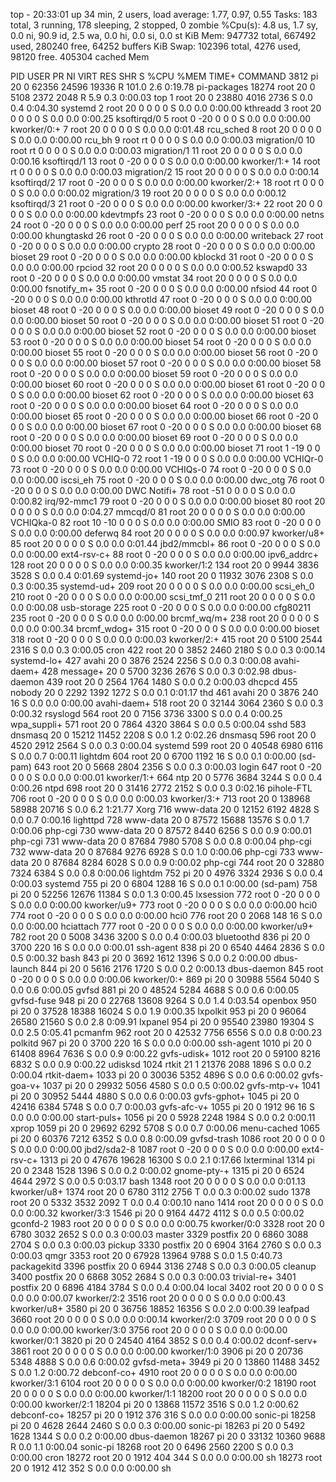 top - 20:33:01 up 34 min,  2 users,  load average: 1.77, 0.97, 0.55
Tasks: 183 total,   3 running, 178 sleeping,   2 stopped,   0 zombie
%Cpu(s):  4.8 us,  1.7 sy,  0.0 ni, 90.9 id,  2.5 wa,  0.0 hi,  0.0 si,  0.0 st
KiB Mem:    947732 total,   667492 used,   280240 free,    64252 buffers
KiB Swap:   102396 total,     4276 used,    98120 free.   405304 cached Mem

  PID USER      PR  NI    VIRT    RES    SHR S  %CPU %MEM     TIME+ COMMAND
 3812 pi        20   0   62356  24596  19336 R 101.0  2.6   0:19.78 pi-packages
18274 root      20   0    5108   2372   2048 R   5.9  0.3   0:00.03 top
    1 root      20   0   23880   4016   2736 S   0.0  0.4   0:04.30 systemd
    2 root      20   0       0      0      0 S   0.0  0.0   0:00.00 kthreadd
    3 root      20   0       0      0      0 S   0.0  0.0   0:00.25 ksoftirqd/0
    5 root       0 -20       0      0      0 S   0.0  0.0   0:00.00 kworker/0:+
    7 root      20   0       0      0      0 S   0.0  0.0   0:01.48 rcu_sched
    8 root      20   0       0      0      0 S   0.0  0.0   0:00.00 rcu_bh
    9 root      rt   0       0      0      0 S   0.0  0.0   0:00.03 migration/0
   10 root      rt   0       0      0      0 S   0.0  0.0   0:00.03 migration/1
   11 root      20   0       0      0      0 S   0.0  0.0   0:00.16 ksoftirqd/1
   13 root       0 -20       0      0      0 S   0.0  0.0   0:00.00 kworker/1:+
   14 root      rt   0       0      0      0 S   0.0  0.0   0:00.03 migration/2
   15 root      20   0       0      0      0 S   0.0  0.0   0:00.14 ksoftirqd/2
   17 root       0 -20       0      0      0 S   0.0  0.0   0:00.00 kworker/2:+
   18 root      rt   0       0      0      0 S   0.0  0.0   0:00.02 migration/3
   19 root      20   0       0      0      0 S   0.0  0.0   0:00.12 ksoftirqd/3
   21 root       0 -20       0      0      0 S   0.0  0.0   0:00.00 kworker/3:+
   22 root      20   0       0      0      0 S   0.0  0.0   0:00.00 kdevtmpfs
   23 root       0 -20       0      0      0 S   0.0  0.0   0:00.00 netns
   24 root       0 -20       0      0      0 S   0.0  0.0   0:00.00 perf
   25 root      20   0       0      0      0 S   0.0  0.0   0:00.00 khungtaskd
   26 root       0 -20       0      0      0 S   0.0  0.0   0:00.00 writeback
   27 root       0 -20       0      0      0 S   0.0  0.0   0:00.00 crypto
   28 root       0 -20       0      0      0 S   0.0  0.0   0:00.00 bioset
   29 root       0 -20       0      0      0 S   0.0  0.0   0:00.00 kblockd
   31 root       0 -20       0      0      0 S   0.0  0.0   0:00.00 rpciod
   32 root      20   0       0      0      0 S   0.0  0.0   0:00.52 kswapd0
   33 root       0 -20       0      0      0 S   0.0  0.0   0:00.00 vmstat
   34 root      20   0       0      0      0 S   0.0  0.0   0:00.00 fsnotify_m+
   35 root       0 -20       0      0      0 S   0.0  0.0   0:00.00 nfsiod
   44 root       0 -20       0      0      0 S   0.0  0.0   0:00.00 kthrotld
   47 root       0 -20       0      0      0 S   0.0  0.0   0:00.00 bioset
   48 root       0 -20       0      0      0 S   0.0  0.0   0:00.00 bioset
   49 root       0 -20       0      0      0 S   0.0  0.0   0:00.00 bioset
   50 root       0 -20       0      0      0 S   0.0  0.0   0:00.00 bioset
   51 root       0 -20       0      0      0 S   0.0  0.0   0:00.00 bioset
   52 root       0 -20       0      0      0 S   0.0  0.0   0:00.00 bioset
   53 root       0 -20       0      0      0 S   0.0  0.0   0:00.00 bioset
   54 root       0 -20       0      0      0 S   0.0  0.0   0:00.00 bioset
   55 root       0 -20       0      0      0 S   0.0  0.0   0:00.00 bioset
   56 root       0 -20       0      0      0 S   0.0  0.0   0:00.00 bioset
   57 root       0 -20       0      0      0 S   0.0  0.0   0:00.00 bioset
   58 root       0 -20       0      0      0 S   0.0  0.0   0:00.00 bioset
   59 root       0 -20       0      0      0 S   0.0  0.0   0:00.00 bioset
   60 root       0 -20       0      0      0 S   0.0  0.0   0:00.00 bioset
   61 root       0 -20       0      0      0 S   0.0  0.0   0:00.00 bioset
   62 root       0 -20       0      0      0 S   0.0  0.0   0:00.00 bioset
   63 root       0 -20       0      0      0 S   0.0  0.0   0:00.00 bioset
   64 root       0 -20       0      0      0 S   0.0  0.0   0:00.00 bioset
   65 root       0 -20       0      0      0 S   0.0  0.0   0:00.00 bioset
   66 root       0 -20       0      0      0 S   0.0  0.0   0:00.00 bioset
   67 root       0 -20       0      0      0 S   0.0  0.0   0:00.00 bioset
   68 root       0 -20       0      0      0 S   0.0  0.0   0:00.00 bioset
   69 root       0 -20       0      0      0 S   0.0  0.0   0:00.00 bioset
   70 root       0 -20       0      0      0 S   0.0  0.0   0:00.00 bioset
   71 root       1 -19       0      0      0 S   0.0  0.0   0:00.00 VCHIQ-0
   72 root       1 -19       0      0      0 S   0.0  0.0   0:00.00 VCHIQr-0
   73 root       0 -20       0      0      0 S   0.0  0.0   0:00.00 VCHIQs-0
   74 root       0 -20       0      0      0 S   0.0  0.0   0:00.00 iscsi_eh
   75 root       0 -20       0      0      0 S   0.0  0.0   0:00.00 dwc_otg
   76 root       0 -20       0      0      0 S   0.0  0.0   0:00.00 DWC Notifi+
   78 root     -51   0       0      0      0 S   0.0  0.0   0:00.82 irq/92-mmc1
   79 root       0 -20       0      0      0 S   0.0  0.0   0:00.00 bioset
   80 root      20   0       0      0      0 S   0.0  0.0   0:04.27 mmcqd/0
   81 root      20   0       0      0      0 S   0.0  0.0   0:00.00 VCHIQka-0
   82 root      10 -10       0      0      0 S   0.0  0.0   0:00.00 SMIO
   83 root       0 -20       0      0      0 S   0.0  0.0   0:00.00 deferwq
   84 root      20   0       0      0      0 S   0.0  0.0   0:00.97 kworker/u8+
   85 root      20   0       0      0      0 S   0.0  0.0   0:01.44 jbd2/mmcbl+
   86 root       0 -20       0      0      0 S   0.0  0.0   0:00.00 ext4-rsv-c+
   88 root       0 -20       0      0      0 S   0.0  0.0   0:00.00 ipv6_addrc+
  128 root      20   0       0      0      0 S   0.0  0.0   0:00.35 kworker/1:2
  134 root      20   0    9944   3836   3528 S   0.0  0.4   0:01.69 systemd-jo+
  140 root      20   0   11932   3076   2308 S   0.0  0.3   0:00.35 systemd-ud+
  209 root      20   0       0      0      0 S   0.0  0.0   0:00.00 scsi_eh_0
  210 root       0 -20       0      0      0 S   0.0  0.0   0:00.00 scsi_tmf_0
  211 root      20   0       0      0      0 S   0.0  0.0   0:00.08 usb-storage
  225 root       0 -20       0      0      0 S   0.0  0.0   0:00.00 cfg80211
  235 root       0 -20       0      0      0 S   0.0  0.0   0:00.00 brcmf_wq/m+
  238 root      20   0       0      0      0 S   0.0  0.0   0:00.34 brcmf_wdog+
  315 root       0 -20       0      0      0 S   0.0  0.0   0:00.00 bioset
  318 root       0 -20       0      0      0 S   0.0  0.0   0:00.03 kworker/2:+
  415 root      20   0    5100   2544   2316 S   0.0  0.3   0:00.05 cron
  422 root      20   0    3852   2460   2180 S   0.0  0.3   0:00.14 systemd-lo+
  427 avahi     20   0    3876   2524   2256 S   0.0  0.3   0:00.08 avahi-daem+
  428 message+  20   0    5700   3236   2676 S   0.0  0.3   0:02.98 dbus-daemon
  439 root      20   0    2564   1764   1480 S   0.0  0.2   0:00.03 dhcpcd
  455 nobody    20   0    2292   1392   1272 S   0.0  0.1   0:01.17 thd
  461 avahi     20   0    3876    240     16 S   0.0  0.0   0:00.00 avahi-daem+
  518 root      20   0   32144   3064   2360 S   0.0  0.3   0:00.32 rsyslogd
  564 root      20   0    7156   3736   3300 S   0.0  0.4   0:00.25 wpa_suppli+
  571 root      20   0    7864   4320   3864 S   0.0  0.5   0:00.04 sshd
  583 dnsmasq   20   0   15212  11452   2208 S   0.0  1.2   0:02.26 dnsmasq
  596 root      20   0    4520   2912   2564 S   0.0  0.3   0:00.04 systemd
  599 root      20   0   40548   6980   6116 S   0.0  0.7   0:00.11 lightdm
  604 root      20   0    6700   1192     16 S   0.0  0.1   0:00.00 (sd-pam)
  643 root      20   0    5668   2804   2356 S   0.0  0.3   0:00.03 login
  647 root       0 -20       0      0      0 S   0.0  0.0   0:00.01 kworker/1:+
  664 ntp       20   0    5776   3684   3244 S   0.0  0.4   0:00.26 ntpd
  698 root      20   0   31416   2772   2152 S   0.0  0.3   0:02.16 pihole-FTL
  706 root       0 -20       0      0      0 S   0.0  0.0   0:00.03 kworker/3:+
  713 root      20   0  138968  58988  20716 S   0.0  6.2   1:21.77 Xorg
  716 www-data  20   0   12152   6192   4828 S   0.0  0.7   0:00.16 lighttpd
  728 www-data  20   0   87572  15688  13576 S   0.0  1.7   0:00.06 php-cgi
  730 www-data  20   0   87572   8440   6256 S   0.0  0.9   0:00.01 php-cgi
  731 www-data  20   0   87684   7980   5708 S   0.0  0.8   0:00.04 php-cgi
  732 www-data  20   0   87684   9276   6928 S   0.0  1.0   0:00.06 php-cgi
  733 www-data  20   0   87684   8284   6028 S   0.0  0.9   0:00.02 php-cgi
  744 root      20   0   32880   7324   6384 S   0.0  0.8   0:00.06 lightdm
  752 pi        20   0    4976   3324   2936 S   0.0  0.4   0:00.03 systemd
  755 pi        20   0    6804   1288     16 S   0.0  0.1   0:00.00 (sd-pam)
  758 pi        20   0   52256  12676  11384 S   0.0  1.3   0:00.45 lxsession
  772 root       0 -20       0      0      0 S   0.0  0.0   0:00.00 kworker/u9+
  773 root       0 -20       0      0      0 S   0.0  0.0   0:00.00 hci0
  774 root       0 -20       0      0      0 S   0.0  0.0   0:00.00 hci0
  776 root      20   0    2068    148     16 S   0.0  0.0   0:00.00 hciattach
  777 root       0 -20       0      0      0 S   0.0  0.0   0:00.00 kworker/u9+
  782 root      20   0    5008   3436   3200 S   0.0  0.4   0:00.03 bluetoothd
  836 pi        20   0    3700    220     16 S   0.0  0.0   0:00.01 ssh-agent
  838 pi        20   0    6540   4464   2836 S   0.0  0.5   0:00.32 bash
  843 pi        20   0    3692   1612   1396 S   0.0  0.2   0:00.00 dbus-launch
  844 pi        20   0    5616   2176   1720 S   0.0  0.2   0:00.13 dbus-daemon
  845 root       0 -20       0      0      0 S   0.0  0.0   0:00.06 kworker/0:+
  869 pi        20   0   30988   5564   5040 S   0.0  0.6   0:00.05 gvfsd
  881 pi        20   0   48524   5284   4688 S   0.0  0.6   0:00.05 gvfsd-fuse
  948 pi        20   0   22768  13608   9264 S   0.0  1.4   0:03.54 openbox
  950 pi        20   0   37528  18388  16024 S   0.0  1.9   0:00.35 lxpolkit
  953 pi        20   0   96064  26580  21560 S   0.0  2.8   0:09.91 lxpanel
  954 pi        20   0   95540  23980  19304 S   0.0  2.5   0:05.41 pcmanfm
  962 root      20   0   42532   7756   6556 S   0.0  0.8   0:00.23 polkitd
  967 pi        20   0    3700    220     16 S   0.0  0.0   0:00.00 ssh-agent
 1010 pi        20   0   61408   8964   7636 S   0.0  0.9   0:00.22 gvfs-udisk+
 1012 root      20   0   59100   8216   6832 S   0.0  0.9   0:00.22 udisksd
 1024 rtkit     21   1   21376   2088   1896 S   0.0  0.2   0:00.04 rtkit-daem+
 1033 pi        20   0   30036   5352   4896 S   0.0  0.6   0:00.02 gvfs-goa-v+
 1037 pi        20   0   29932   5056   4580 S   0.0  0.5   0:00.02 gvfs-mtp-v+
 1041 pi        20   0   30952   5444   4880 S   0.0  0.6   0:00.03 gvfs-gphot+
 1045 pi        20   0   42416   6384   5748 S   0.0  0.7   0:00.03 gvfs-afc-v+
 1055 pi        20   0    1912     96     16 S   0.0  0.0   0:00.00 start-puls+
 1056 pi        20   0    5928   2248   1984 S   0.0  0.2   0:00.11 xprop
 1059 pi        20   0   29692   6292   5708 S   0.0  0.7   0:00.06 menu-cached
 1065 pi        20   0   60376   7212   6352 S   0.0  0.8   0:00.09 gvfsd-trash
 1086 root      20   0       0      0      0 S   0.0  0.0   0:00.00 jbd2/sda2-8
 1087 root       0 -20       0      0      0 S   0.0  0.0   0:00.00 ext4-rsv-c+
 1313 pi        20   0   47676  19628  16300 S   0.0  2.1   0:17.66 lxterminal
 1314 pi        20   0    2348   1528   1396 S   0.0  0.2   0:00.02 gnome-pty-+
 1315 pi        20   0    6524   4644   2972 S   0.0  0.5   0:03.17 bash
 1348 root      20   0       0      0      0 S   0.0  0.0   0:01.13 kworker/u8+
 1374 root      20   0    6780   3112   2756 T   0.0  0.3   0:00.02 sudo
 1378 root      20   0    5332   3532   2092 T   0.0  0.4   0:00.10 nano
 1414 root      20   0       0      0      0 S   0.0  0.0   0:00.32 kworker/3:3
 1546 pi        20   0    9164   4472   4112 S   0.0  0.5   0:00.02 gconfd-2
 1983 root      20   0       0      0      0 S   0.0  0.0   0:00.75 kworker/0:0
 3328 root      20   0    6780   3032   2652 S   0.0  0.3   0:00.03 master
 3329 postfix   20   0    6860   3088   2704 S   0.0  0.3   0:00.03 pickup
 3330 postfix   20   0    6904   3164   2760 S   0.0  0.3   0:00.03 qmgr
 3353 root      20   0   67928  13964   9788 S   0.0  1.5   0:40.73 packagekitd
 3396 postfix   20   0    6944   3136   2748 S   0.0  0.3   0:00.05 cleanup
 3400 postfix   20   0    6868   3052   2684 S   0.0  0.3   0:00.03 trivial-re+
 3401 postfix   20   0    6896   4184   3784 S   0.0  0.4   0:00.04 local
 3402 root      20   0       0      0      0 S   0.0  0.0   0:00.07 kworker/2:2
 3516 root      20   0       0      0      0 S   0.0  0.0   0:00.43 kworker/u8+
 3580 pi        20   0   36756  18852  16356 S   0.0  2.0   0:00.39 leafpad
 3660 root      20   0       0      0      0 S   0.0  0.0   0:00.14 kworker/2:0
 3709 root      20   0       0      0      0 S   0.0  0.0   0:00.00 kworker/3:0
 3756 root      20   0       0      0      0 S   0.0  0.0   0:00.00 kworker/0:1
 3820 pi        20   0   24540   4164   3852 S   0.0  0.4   0:00.02 dconf-serv+
 3861 root      20   0       0      0      0 S   0.0  0.0   0:00.00 kworker/1:0
 3906 pi        20   0   20736   5348   4888 S   0.0  0.6   0:00.02 gvfsd-meta+
 3949 pi        20   0   13860  11488   3452 S   0.0  1.2   0:00.72 debconf-co+
 4910 root      20   0       0      0      0 S   0.0  0.0   0:00.00 kworker/3:1
 6104 root      20   0       0      0      0 S   0.0  0.0   0:00.00 kworker/0:2
18190 root      20   0       0      0      0 S   0.0  0.0   0:00.00 kworker/1:1
18200 root      20   0       0      0      0 S   0.0  0.0   0:00.00 kworker/2:1
18204 pi        20   0   13868  11572   3516 S   0.0  1.2   0:00.62 debconf-co+
18257 pi        20   0    1912    376    316 S   0.0  0.0   0:00.00 sonic-pi
18258 pi        20   0    4628   2644   2460 S   0.0  0.3   0:00.00 sonic-pi
18263 pi        20   0    5492   1628   1344 S   0.0  0.2   0:00.00 dbus-daemon
18267 pi        20   0   33132  10360   9688 R   0.0  1.1   0:00.04 sonic-pi
18268 root      20   0    6496   2560   2200 S   0.0  0.3   0:00.00 cron
18272 root      20   0    1912    404    344 S   0.0  0.0   0:00.00 sh
18273 root      20   0    1912    412    352 S   0.0  0.0   0:00.00 sh
